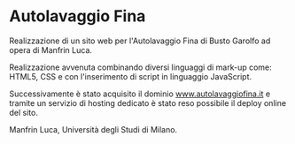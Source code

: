 # Autolavaggio Fina

Realizzazione di un sito web per l'Autolavaggio Fina di Busto Garolfo ad opera di Manfrin Luca.

Realizzazione avvenuta combinando diversi linguaggi di mark-up come: HTML5, CSS e con l'inserimento di script in linguaggio JavaScript.

Successivamente è stato acquisito il dominio www.autolavaggiofina.it e tramite un servizio di hosting dedicato è stato reso possibile il deploy online del sito.

Manfrin Luca, Università degli Studi di Milano.
